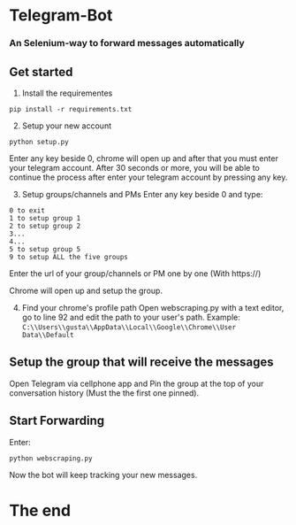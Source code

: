 <h1>Telegram-Bot</h1>

### An Selenium-way to forward messages automatically 

## Get started 

1. Install the requirementes

```
pip install -r requirements.txt
```

2. Setup your new account

```
python setup.py
```
Enter any key beside 0, chrome will open up and after that you must enter your telegram account.
After 30 seconds or more, you will be able to continue the process after enter your telegram account by pressing any key.

3. Setup groups/channels and PMs
Enter any key beside 0 and type:
```
0 to exit
1 to setup group 1
2 to setup group 2
3...
4...
5 to setup group 5
9 to setup ALL the five groups
```
Enter the url of your group/channels or PM one by one (With https://)

Chrome will open up and setup the group.

4. Find your chrome's profile path
Open webscraping.py with a text editor, go to line 92 and edit the path to your user's path.
Example: 
```C:\\Users\\gusta\\AppData\\Local\\Google\\Chrome\\User Data\\Default```

## Setup the group that will receive the messages

Open Telegram via cellphone app and Pin the group at the top of your conversation history (Must the the first one pinned). 

## Start Forwarding 
Enter: 

```python webscraping.py``` 

Now the bot will keep tracking your new messages.

<h1>The end</h1>
